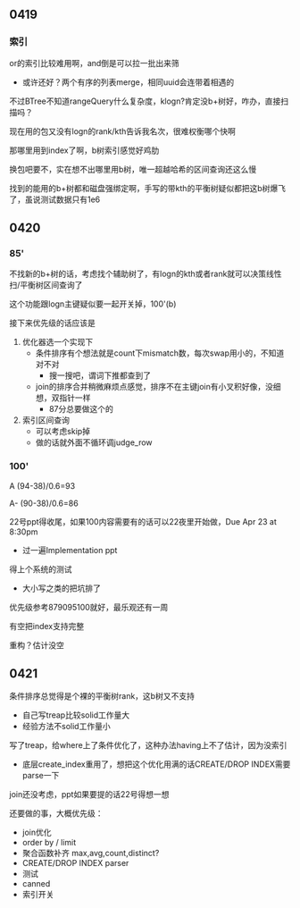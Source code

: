 ## 0419

### 索引
or的索引比较难用啊，and倒是可以拉一批出来筛
- 或许还好？两个有序的列表merge，相同uuid会连带着相遇的

不过BTree不知道rangeQuery什么复杂度，klogn?肯定没b+树好，咋办，直接扫描吗？

现在用的包又没有logn的rank/kth告诉我名次，很难权衡哪个快啊

那哪里用到index了啊，b树索引感觉好鸡肋

换包吧要不，实在想不出哪里用b树，唯一超越哈希的区间查询还这么慢

找到的能用的b+树都和磁盘强绑定啊，手写的带kth的平衡树疑似都把这b树爆飞了，虽说测试数据只有1e6

## 0420

### 85'
不找新的b+树的话，考虑找个辅助树了，有logn的kth或者rank就可以决策线性扫/平衡树区间查询了

这个功能跟logn主键疑似要一起开关掉，100'(b)

接下来优先级的话应该是
1. 优化器选一个实现下
   - 条件排序有个想法就是count下mismatch数，每次swap用小的，不知道对不对
     - 搜一搜吧，谓词下推都查到了
   - join的排序合并稍微麻烦点感觉，排序不在主键join有小叉积好像，没细想，双指针一样
     - 87分总要做这个的
2. 索引区间查询
   - 可以考虑skip掉
   - 做的话就外面不循环调judge_row

### 100'

A  (94-38)/0.6=93

A- (90-38)/0.6=86

22号ppt得收尾，如果100内容需要有的话可以22夜里开始做，Due Apr 23 at 8:30pm
- 过一遍Implementation ppt

得上个系统的测试
- 大小写之类的把坑排了

优先级参考879095100就好，最乐观还有一周

有空把index支持完整

重构？估计没空

## 0421
条件排序总觉得是个裸的平衡树rank，这b树又不支持
- 自己写treap比较solid工作量大
- 经验方法不solid工作量小

写了treap，给where上了条件优化了，这种办法having上不了估计，因为没索引
- 底层create_index重用了，想把这个优化用满的话CREATE/DROP INDEX需要parse一下

join还没考虑，ppt如果要提的话22号得想一想

还要做的事，大概优先级：
- join优化
- order by / limit
- 聚合函数补齐 max,avg,count,distinct?
- CREATE/DROP INDEX parser
- 测试
- canned
- 索引开关